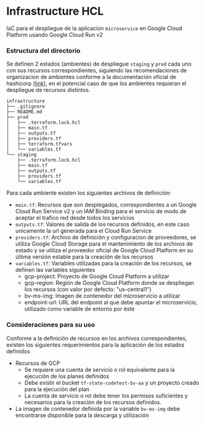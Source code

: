# Infrastructure HCL

IaC para el despliegue de la aplicacion `microservice` en Google Cloud Platform usando Google Cloud Run v2

### Estructura del directorio

Se definen 2 estados (ambientes) de despliegue `staging` y `prod` cada uno con sus recursos correspondientes, siguiendo las recomendaciones de organizacion de ambientes
conforme a la documentación oficial de hashicorp [(link)](https://developer.hashicorp.com/terraform/tutorials/modules/organize-configuration#separate-states), en el potencial
caso de que los ambientes requieran el despliegue de recursos distintos.

```
infrastructure
├── .gitignore
├── README.md
├── prod
│   ├── .terraform.lock.hcl
│   ├── main.tf
│   ├── outputs.tf
│   ├── providers.tf
│   ├── terraform.tfvars
│   └── variables.tf
└── staging
    ├── .terraform.lock.hcl
    ├── main.tf
    ├── outputs.tf
    ├── providers.tf
    └── variables.tf
```

Para cada ambiente existen los siguientes archivos de definición:

- `main.tf`: Recursos que son desplegados, correspondientes a un Google Cloud Run Service v2 y un IAM Binding para el servicio de modo de aceptar el trafico red desde todos los servicios
- `outputs.tf`: Valores de salida de los recursos definidos, en este caso unicamente la url generada para el Cloud Run Service
- `providers.tf`: Archivo de definición y configuracion de proveedores, se utiliza Google Cloud Storage para el mantenimiento de los archivos de estado y se utiliza el proveedor oficial de Google Cloud Platform en
  su última versión estable para la creación de los recursos
- `variables.tf`: Variables utilizadas para la creación de los recursos, se definen las variables siguientes
  - gcp-project: Proyecto de Google Cloud Platform a utilizar
  - gcp-region: Región de Google Cloud Platform donde se despliegan los recursos (con valor por defecto: "us-central1")
  - bv-ms-img: Imagen de contenedor del microservicio a utilizar
  - endpoint-url: URL del endpoint al que debe apuntar el microservicio, utilizado como variable de entorno por éste

### Consideraciones para su uso

Conforme a la definición de recursos en los archivos correspondientes, existen los siguientes requerimientos para la aplicación de los estados definidos

- Recursos de GCP
  - Se requiere una cuenta de servicio o rol equivalente para la ejecución de los planes definidos
  - Debe existir el bucket `tf-state-codetest-bv-aa` y un proyecto creado para la ejecución del plan
  - La cuenta de servicio o rol debe tener los permisos suficientes y necesarios para la creación de los recursos definidos.
- La imagen de contenedor definida por la variable `bv-ms-img` debe encontrarse disponible para la descarga y utilización
